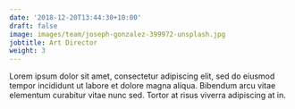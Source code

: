 ```yaml
---
date: '2018-12-20T13:44:30+10:00'
draft: false
image: images/team/joseph-gonzalez-399972-unsplash.jpg
jobtitle: Art Director
weight: 3
---
```


Lorem ipsum dolor sit amet, consectetur adipiscing elit, sed do eiusmod tempor incididunt ut labore et dolore magna aliqua. Bibendum arcu vitae elementum curabitur vitae nunc sed. Tortor at risus viverra adipiscing at in.
